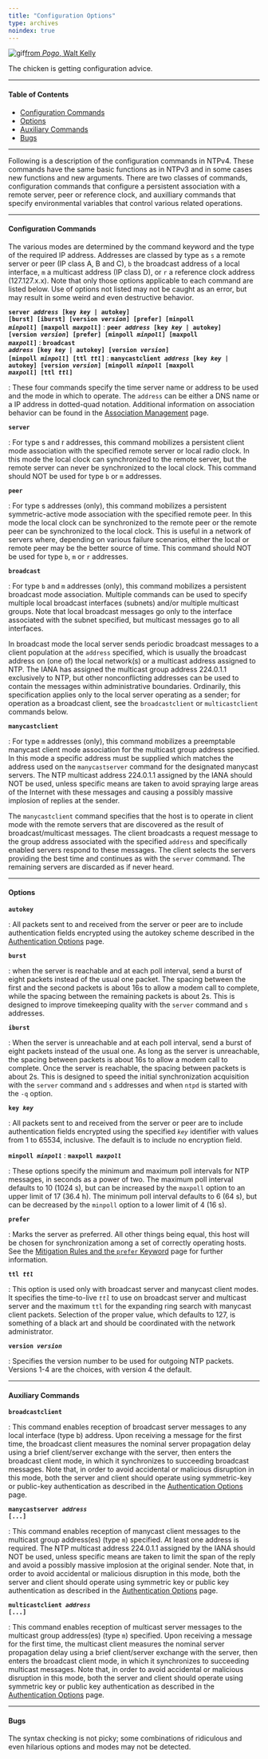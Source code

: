 ```yaml
---
title: "Configuration Options"
type: archives
noindex: true
---
```


![gif](/documentation/pic/boom3a.gif)[from _Pogo_, Walt Kelly](/reflib/pictures/)

The chicken is getting configuration advice.

* * *

#### Table of Contents

*   [Configuration Commands](/documentation/4.1.0/confopt/#configuration-commands)
*   [Options](/documentation/4.1.0/confopt/#options)
*   [Auxiliary Commands](/documentation/4.1.0/confopt/#auxiliary-commands)
*   [Bugs](/documentation/4.1.0/confopt/#bugs)

* * *

Following is a description of the configuration commands in NTPv4. These commands have the same basic functions as in NTPv3 and in some cases new functions and new arguments. There are two classes of commands, configuration commands that configure a persistent association with a remote server, peer or reference clock, and auxilliary commands that specify environmental variables that control various related operations.

* * *

#### Configuration Commands

The various modes are determined by the command keyword and the type of the required IP address. Addresses are classed by type as `s` a remote server or peer (IP class A, B and C), `b` the broadcast address of a local interface, `m` a multicast address (IP class D), or `r` a reference clock address (127.127.x.x). Note that only those options applicable to each command are listed below. Use of options not listed may not be caught as an error, but may result in some weird and even destructive behavior.

<code>**server _address_ [key _key_ | autokey] [burst] [iburst] [version _version_] [prefer] [minpoll _minpoll_] [maxpoll _maxpoll_]**</code>
: <code>**peer _address_ [key _key_ | autokey] [version _version_] [prefer] [minpoll _minpoll_] [maxpoll _maxpoll_]**</code>
: <code>**broadcast _address_ [key _key_ | autokey] [version _version_] [minpoll _minpoll_] [ttl _ttl_]**</code>
: <code>**manycastclient _address_ [key _key_ | autokey] [version _version_] [minpoll _minpoll_ [maxpoll _maxpoll_] [ttl _ttl_]**</code>

: These four commands specify the time server name or address to be used and the mode in which to operate. The <code>address</code> can be either a DNS name or a IP address in dotted-quad notation. Additional information on association behavior can be found in the [Association Management](/documentation/4.1.0/assoc/) page. 

<code>**server**</code>

: For type s and r addresses, this command mobilizes a persistent client mode association with the specified remote server or local radio clock. In this mode the local clock can synchronized to the remote server, but the remote server can never be synchronized to the local clock. This command should NOT be used for type <code>b</code> or <code>m</code> addresses. 

<code>**peer**</code>

: For type s addresses (only), this command mobilizes a persistent symmetric-active mode association with the specified remote peer. In this mode the local clock can be synchronized to the remote peer or the remote peer can be synchronized to the local clock. This is useful in a network of servers where, depending on various failure scenarios, either the local or remote peer may be the better source of time. This command should NOT be used for type <code>b</code>, <code>m</code> or <code>r</code> addresses. 

<code>**broadcast**</code> 

: For type <code>b</code> and <code>m</code> addresses (only), this command mobilizes a persistent broadcast mode association. Multiple commands can be used to specify multiple local broadcast interfaces (subnets) and/or multiple multicast groups. Note that local broadcast messages go only to the interface associated with the subnet specified, but multicast messages go to all interfaces. 

In broadcast mode the local server sends periodic broadcast messages to a client population at the <code>address</code> specified, which is usually the broadcast address on (one of) the local network(s) or a multicast address assigned to NTP. The IANA has assigned the multicast group address 224.0.1.1 exclusively to NTP, but other nonconflicting addresses can be used to contain the messages within administrative boundaries. Ordinarily, this specification applies only to the local server operating as a sender; for operation as a broadcast client, see the <code>broadcastclient</code> or <code>multicastclient</code> commands below. 

<code>**manycastclient**</code> 

: For type <code>m</code> addresses (only), this command mobilizes a preemptable manycast client mode association for the multicast group address specified. In this mode a specific address must be supplied which matches the address used on the <code>manycastserver</code> command for the designated manycast servers. The NTP multicast address 224.0.1.1 assigned by the IANA should NOT be used, unless specific means are taken to avoid spraying large areas of the Internet with these messages and causing a possibly massive implosion of replies at the sender. 

The <code>manycastclient</code> command specifies that the host is to operate in client mode with the remote servers that are discovered as the result of broadcast/multicast messages. The client broadcasts a request message to the group address associated with the specified <code>address</code> and specifically enabled servers respond to these messages. The client selects the servers providing the best time and continues as with the <code>server</code> command. The remaining servers are discarded as if never heard. 

* * *

#### Options

<code>**autokey**</code>

: All packets sent to and received from the server or peer are to include authentication fields encrypted using the autokey scheme described in the [Authentication Options](/documentation/4.1.0/authopt/) page. 

<code>**burst**</code>

: when the server is reachable and at each poll interval, send a burst of eight packets instead of the usual one packet. The spacing between the first and the second packets is about 16s to allow a modem call to complete, while the spacing between the remaining packets is about 2s. This is designed to improve timekeeping quality with the <code>server</code> command and <code>s</code> addresses.

<code>**iburst**</code>

: When the server is unreachable and at each poll interval, send a burst of eight packets instead of the usual one. As long as the server is unreachable, the spacing between packets is about 16s to allow a modem call to complete. Once the server is reachable, the spacing between packets is about 2s. This is designed to speed the initial synchronization acquisition with the <code>server</code> command and <code>s</code> addresses and when <code>ntpd</code> is started with the <code>-q</code> option. 

<code>**key _key_**</code>

: All packets sent to and received from the server or peer are to include authentication fields encrypted using the specified <code>_key_</code> identifier with values from 1 to 65534, inclusive. The default is to include no encryption field. 

<code>**minpoll _minpoll_**</code>
: <code>**maxpoll _maxpoll_**</code>

: These options specify the minimum and maximum poll intervals for NTP messages, in seconds as a power of two. The maximum poll interval defaults to 10 (1024 s), but can be increased by the <code>maxpoll</code> option to an upper limit of 17 (36.4 h). The minimum poll interval defaults to 6 (64 s), but can be decreased by the <code>minpoll</code> option to a lower limit of 4 (16 s). 

<code>**prefer**</code>

: Marks the server as preferred. All other things being equal, this host will be chosen for synchronization among a set of correctly operating hosts. See the [Mitigation Rules and the <code>prefer</code> Keyword](/documentation/4.1.0/prefer/) page for further information. 

<code>**ttl _ttl_**</code>

: This option is used only with broadcast server and manycast client modes. It specifies the time-to-live <code>_ttl_</code> to use on broadcast server and multicast server and the maximum <code>ttl</code> for the expanding ring search with manycast client packets. Selection of the proper value, which defaults to 127, is something of a black art and should be coordinated with the network administrator. 

<code>**version _version_**</code>

: Specifies the version number to be used for outgoing NTP packets. Versions 1-4 are the choices, with version 4 the default. 

* * *

#### Auxiliary Commands

<code>**broadcastclient**</code>

: This command enables reception of broadcast server messages to any local interface (type b) address. Upon receiving a message for the first time, the broadcast client measures the nominal server propagation delay using a brief client/server exchange with the server, then enters the broadcast client mode, in which it synchronizes to succeeding broadcast messages. Note that, in order to avoid accidental or malicious disruption in this mode, both the server and client should operate using symmetric-key or public-key authentication as described in the [Authentication Options](/documentation/4.1.0/authopt/) page. 

<code>**manycastserver _address_ [...]**</code>

: This command enables reception of manycast client messages to the multicast group address(es) (type <code>m</code>) specified. At least one address is required. The NTP multicast address 224.0.1.1 assigned by the IANA should NOT be used, unless specific means are taken to limit the span of the reply and avoid a possibly massive implosion at the original sender. Note that, in order to avoid accidental or malicious disruption in this mode, both the server and client should operate using symmetric key or public key authentication as described in the [Authentication Options](/documentation/4.1.0/authopt/) page.

<code>**multicastclient _address_ [...]**</code>

: This command enables reception of multicast server messages to the multicast group address(es) (type <code>m</code>) specified. Upon receiving a message for the first time, the multicast client measures the nominal server propagation delay using a brief client/server exchange with the server, then enters the broadcast client mode, in which it synchronizes to succeeding multicast messages. Note that, in order to avoid accidental or malicious disruption in this mode, both the server and client should operate using symmetric key or public key authentication as described in the [Authentication Options](/documentation/4.1.0/authopt/) page.

* * *

#### Bugs

The syntax checking is not picky; some combinations of ridiculous and even hilarious options and modes may not be detected.